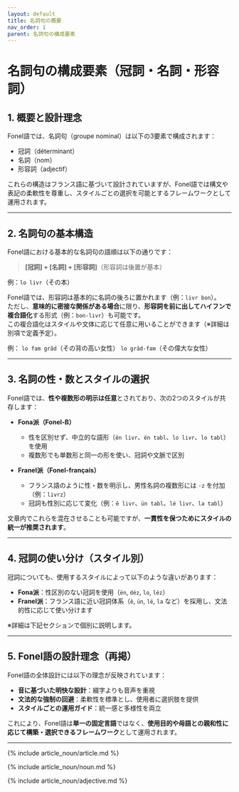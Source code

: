 ```yaml
---
layout: default
title: 名詞句の概要
nav_order: 1
parent: 名詞句の構成要素
---
```


# 名詞句の構成要素（冠詞・名詞・形容詞）

## 1. 概要と設計理念

Fonel語では、名詞句（groupe nominal）は以下の3要素で構成されます：

- 冠詞（déterminant）  
- 名詞（nom）  
- 形容詞（adjectif）

これらの構造はフランス語に基づいて設計されていますが、Fonel語では構文や表記の柔軟性を尊重し、スタイルごとの選択を可能とするフレームワークとして運用されます。

---

## 2. 名詞句の基本構造

Fonel語における基本的な名詞句の語順は以下の通りです：

> **[冠詞] + [名詞] + [形容詞]**（形容詞は後置が基本）

例：`lo livr`（その本）

Fonel語では、形容詞は基本的に名詞の後ろに置かれます（例：`livr bon`）。  
ただし、**意味的に密接な関係がある場合**に限り、**形容詞を前に出してハイフンで複合語化**する形式（例：`bon-livr`）も可能です。  
この複合語化はスタイルや文体に応じて任意に用いることができます（※詳細は別項で定義予定）。

例：
 `lo fam grãd`（その背の高い女性）
 `lo grãd-fam`（その偉大な女性）

---

## 3. 名詞の性・数とスタイルの選択

Fonel語では、**性や複数形の明示は任意**とされており、次の2つのスタイルが共存します：

- **Fona派（Fonel-B）**  
  - 性を区別せず、中立的な語形（`ën livr`、`ën tabl`、`lo livr`、`lo tabl`）を使用  
  - 複数形でも単数形と同一の形を使い、冠詞や文脈で区別  

- **Franel派（Fonel-français）**  
  - フランス語のように性・数を明示し、男性名詞の複数形には `-z` を付加（例：`livrz`）  
  - 冠詞も性別に応じて変化（例：`ê livr`、`ün tabl`、`lë livr`、`la tabl`）

文章内でこれらを混在させることも可能ですが、**一貫性を保つためにスタイルの統一が推奨されます**。

---

## 4. 冠詞の使い分け（スタイル別）

冠詞についても、使用するスタイルによって以下のような違いがあります：

- **Fona派**：性区別のない冠詞を使用（`ën`, `déz`, `lo`, `léz`）  
- **Franel派**：フランス語に近い冠詞体系（`ê`, `ün`, `lë`, `la` など）を採用し、文法的性に応じて使い分けます

※詳細は下記セクションで個別に説明します。

---

## 5. Fonel語の設計理念（再掲）

Fonel語の全体設計には以下の理念が反映されています：

- **音に基づいた明快な設計**：綴字よりも音声を重視  
- **文法的な強制の回避**：柔軟性を標準とし、使用者に選択肢を提供  
- **スタイルごとの運用ガイド**：統一感と多様性を両立

これにより、Fonel語は**単一の固定言語**ではなく、**使用目的や母語との親和性に応じて構築・選択できるフレームワーク**として運用されます。

---

{% include article_noun/article.md %}

{% include article_noun/noun.md %}

{% include article_noun/adjective.md %}
